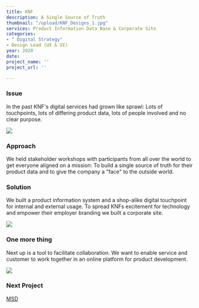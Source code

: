 ```yaml
---
title: KNF
description: A Single Source of Truth
thumbnail: "/upload/KNF_Designs_1.jpg"
services: Product Information Data Base & Corporate Site
categories:
- " Digital Strategy"
- Design Lead (UX & UI)
year: 2020
date: 
project_name: ''
project_url: ''

---
```

### Issue

In the past KNF's digital services had grown like sprawl: Lots of touchpoints, lots of differing product data, lots of people involved and no clear purpose.

<SingleProjectHeader
          :services="$page.frontmatter.services"
          :year="$page.frontmatter.year.toString()"
          :categories="$page.frontmatter.categories"
        />

![](/upload/KNF_Designs_2.jpg)

### Approach

<p class="einleser">We held stakeholder workshops with participants from all over the world to get everyone aligned on a mission: To build a single source of truth for their product data and to give the company a "face" to the outside world.</p>

### Solution

We built a product information system and a shop-alike digital touchpoint for internal and external usage. To spread KNFs excitement for technology and empower their employer branding we built a corporate site.

![](/upload/KNF_Designs_3.jpg)

### One more thing

Next up is a tool to facilitate collaboration. We want to enable service and customer to work together in an online platform for product development.

![](/upload/KNF_Designs_4.jpg)

### **Next Project**

[MSD](/works/msd.html)